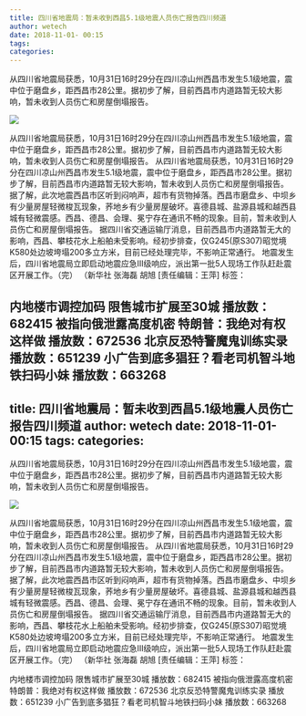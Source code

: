 ```yaml
---
title: 四川省地震局：暂未收到西昌5.1级地震人员伤亡报告四川频道
author: wetech
date: 2018-11-01- 00:15
tags: 
categories: 
---
```

从四川省地震局获悉，10月31日16时29分在四川凉山州西昌市发生5.1级地震，震中位于磨盘乡，距西昌市28公里。据初步了解，目前西昌市内道路暂无较大影响，暂未收到人员伤亡和房屋倒塌报告。
<!-- more -->
                
<img align="center" border="0" src="http://p2.ifengimg.com/a/2016/0810/204c433878d5cf9size1_w16_h16.png" />
                
                
            
从四川省地震局获悉，10月31日16时29分在四川凉山州西昌市发生5.1级地震，震中位于磨盘乡，距西昌市28公里。据初步了解，目前西昌市内道路暂无较大影响，暂未收到人员伤亡和房屋倒塌报告。
从四川省地震局获悉，10月31日16时29分在四川凉山州西昌市发生5.1级地震，震中位于磨盘乡，距西昌市28公里。据初步了解，目前西昌市内道路暂无较大影响，暂未收到人员伤亡和房屋倒塌报告。
据了解，此次地震西昌市区听到闷响声，超市有货物掉落。西昌市磨盘乡、中坝乡有少量房屋轻微梭瓦现象，荞地乡有少量房屋破坏。喜德县城、盐源县城和越西县城有轻微震感。西昌、德昌、会理、冕宁存在通讯不畅的现象。目前，暂未收到人员伤亡和房屋倒塌报告。
据四川省交通运输厅消息，目前西昌市内道路暂无大的影响，西昌、攀枝花水上船舶未受影响。经初步排查，仅G245(原S307)昭觉境K580处边坡垮塌200多立方米，目前已经处理完毕，不影响正常通行。
地震发生后，四川省地震局立即启动地震应急Ⅲ级响应，派出第一批5人现场工作队赶赴震区开展工作。（完）
（新华社 张海磊 胡旭
[责任编辑：王萍]
标签：
 
 
 
 
 
 
 
             
内地楼市调控加码 限售城市扩展至30城
播放数：682415
被指向俄泄露高度机密 特朗普：我绝对有权这样做
播放数：672536
北京反恐特警魔鬼训练实录
播放数：651239
小广告到底多猖狂？看老司机智斗地铁扫码小妹
播放数：663268
---
title: 四川省地震局：暂未收到西昌5.1级地震人员伤亡报告四川频道
author: wetech
date: 2018-11-01- 00:15
tags: 
categories: 
---
从四川省地震局获悉，10月31日16时29分在四川凉山州西昌市发生5.1级地震，震中位于磨盘乡，距西昌市28公里。据初步了解，目前西昌市内道路暂无较大影响，暂未收到人员伤亡和房屋倒塌报告。
<!-- more -->
                
<img align="center" border="0" src="http://p2.ifengimg.com/a/2016/0810/204c433878d5cf9size1_w16_h16.png" />
                
                
            
从四川省地震局获悉，10月31日16时29分在四川凉山州西昌市发生5.1级地震，震中位于磨盘乡，距西昌市28公里。据初步了解，目前西昌市内道路暂无较大影响，暂未收到人员伤亡和房屋倒塌报告。
从四川省地震局获悉，10月31日16时29分在四川凉山州西昌市发生5.1级地震，震中位于磨盘乡，距西昌市28公里。据初步了解，目前西昌市内道路暂无较大影响，暂未收到人员伤亡和房屋倒塌报告。
据了解，此次地震西昌市区听到闷响声，超市有货物掉落。西昌市磨盘乡、中坝乡有少量房屋轻微梭瓦现象，荞地乡有少量房屋破坏。喜德县城、盐源县城和越西县城有轻微震感。西昌、德昌、会理、冕宁存在通讯不畅的现象。目前，暂未收到人员伤亡和房屋倒塌报告。
据四川省交通运输厅消息，目前西昌市内道路暂无大的影响，西昌、攀枝花水上船舶未受影响。经初步排查，仅G245(原S307)昭觉境K580处边坡垮塌200多立方米，目前已经处理完毕，不影响正常通行。
地震发生后，四川省地震局立即启动地震应急Ⅲ级响应，派出第一批5人现场工作队赶赴震区开展工作。（完）
（新华社 张海磊 胡旭
[责任编辑：王萍]
标签：
 
 
 
 
 
 
 
             
内地楼市调控加码 限售城市扩展至30城
播放数：682415
被指向俄泄露高度机密 特朗普：我绝对有权这样做
播放数：672536
北京反恐特警魔鬼训练实录
播放数：651239
小广告到底多猖狂？看老司机智斗地铁扫码小妹
播放数：663268
